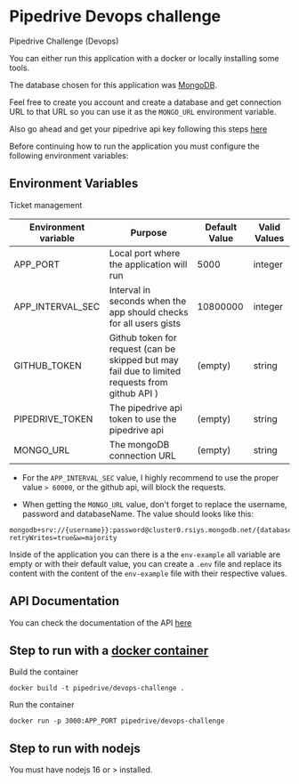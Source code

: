 # Pipedrive Devops challenge
Pipedrive Challenge (Devops)

You can either run this application with a docker or locally installing some tools.

The database chosen for this application was [MongoDB](https://www.mongodb.com/).

Feel free to create you account and create a database and get connection URL to that URL so you can use it as the `MONGO_URL` environment variable.

Also go ahead and get your pipedrive api key following this steps [here](https://pipedrive.readme.io/docs/how-to-find-the-api-token)

Before continuing how to run the application you must configure the following environment variables:

## **Environment Variables**
Ticket management

| Environment variable | Purpose   | Default Value   | Valid Values
------| ----------| ----------------|----------------------------
APP_PORT|Local port where the application will run| 5000 | integer
APP_INTERVAL_SEC|Interval in seconds when the app should checks for all users gists| 10800000 | integer
GITHUB_TOKEN| Github token for request (can be skipped but may fail due to limited requests from github API )|(empty)| string
PIPEDRIVE_TOKEN| The pipedrive api token to use the pipedrive api| (empty) | string
MONGO_URL | The mongoDB connection URL | (empty) | string


* For the `APP_INTERVAL_SEC` value, I highly recommend to use the proper value `> 60000`, or the github api, will block the requests.

* When getting the `MONGO_URL` value, don't forget to replace the username, password and databaseName. The value should looks like this:
```
mongodb+srv://{username}}:password@cluster0.rsiys.mongodb.net/{databaseName}?retryWrites=true&w=majority
```

Inside of the application you can there is a the `env-example`
all variable are empty or with their default value, you can create a `.env` file and replace its content with the content of the `env-example` file with their respective values.

## API Documentation

You can check the documentation of the API [here](https://pipedrive-challenge-zyfrriq4uq-lz.a.run.app/api/doc/)

## Step to run with a [docker container](https://www.docker.com/)

Build the container
```
docker build -t pipedrive/devops-challenge .
```

Run the container
```
docker run -p 3000:APP_PORT pipedrive/devops-challenge 
```

## Step to run with nodejs
You must have nodejs 16 or > installed.